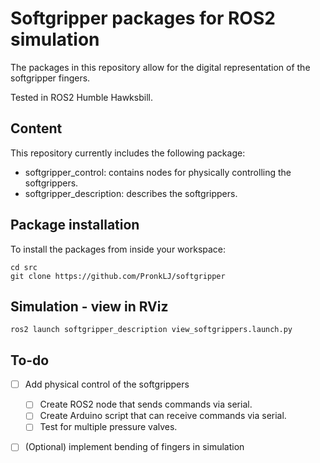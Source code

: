 # Softgripper packages for ROS2 simulation
The packages in this repository allow for the digital representation of the softgripper fingers.

Tested in ROS2 Humble Hawksbill.

## Content
This repository currently includes the following package:
* softgripper_control: contains nodes for physically controlling the softgrippers.
* softgripper_description: describes the softgrippers.

## Package installation

To install the packages from inside your workspace:
```console
cd src
git clone https://github.com/PronkLJ/softgripper
```

## Simulation - view in RViz
```console
ros2 launch softgripper_description view_softgrippers.launch.py
```
## To-do
- [ ] Add physical control of the softgrippers
    - [ ] Create ROS2 node that sends commands via serial.
    - [ ] Create Arduino script that can receive commands via serial.
    - [ ] Test for multiple pressure valves.
- [ ] (Optional) implement bending of fingers in simulation



